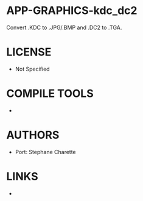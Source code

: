 APP-GRAPHICS-kdc_dc2
====================

Convert .KDC to .JPG/.BMP and .DC2 to .TGA.

LICENSE
===============
* Not Specified

COMPILE TOOLS
===============
* 

AUTHORS
===============
* Port: Stephane Charette

LINKS
===============
* 
